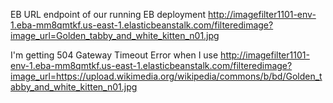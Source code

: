 EB URL endpoint of our running EB deployment
http://imagefilter1101-env-1.eba-mm8qmtkf.us-east-1.elasticbeanstalk.com/filteredimage?image_url=Golden_tabby_and_white_kitten_n01.jpg


I'm getting 504 Gateway Timeout Error when I use http://imagefilter1101-env-1.eba-mm8qmtkf.us-east-1.elasticbeanstalk.com/filteredimage?image_url=https://upload.wikimedia.org/wikipedia/commons/b/bd/Golden_tabby_and_white_kitten_n01.jpg
